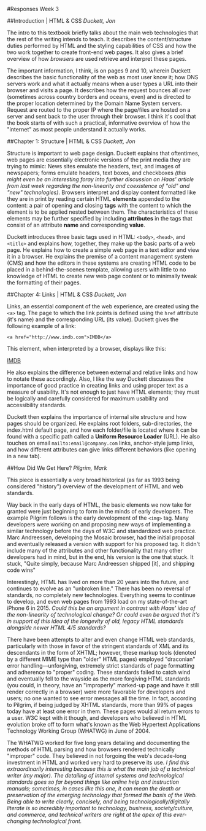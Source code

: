 #Responses Week 3

##Introduction | HTML & CSS
*Duckett, Jon*

The intro to this textbook briefly talks about the main web technologies that the rest of the writing intends to teach. It describes the content/structure duties performed by HTML and the styling capabilities of CSS and how the two work together to create front-end web pages. It also gives a brief overview of how *browsers* are used retrieve and interpret these pages.

The important information, I think, is on pages 9 and 10, wherein Duckett describes the basic functionality of the web as most user know it; how DNS servers work and what it actually means when a user types a URL into their browser and visits a page. It describes how the request bounces all over (sometimes across country borders and oceans, even) and is directed to the proper location determined by the Domain Name System servers. Request are routed to the proper IP where the page/files are hosted on a server and sent back to the user through their browser. I think it's cool that the book starts of with such a practical, informative overview of how the "internet" as most people understand it actually works.

##Chapter 1: Structure | HTML & CSS
*Duckett, Jon*

Structure is important to web page design. Duckett explains that oftentimes, web pages are essentially electronic versions of the print media they are trying to mimic: News sites emulate the headers, text, and images of newspapers; forms emulate headers, text boxes, and checkboxes *(this might even be an interesting foray into further discussion on Haas' article from last week regarding the non-linearity and coexistence of "old" and "new" technologies)*. Browsers interpret and display content formatted like they are in print by reading certain HTML **elements** appended to the content: a pair of opening and closing **tags** with the content to which the element is to be applied nested between them. The characteristics of these elements may be further specified by including **attributes** in the tags that consist of an attribute **name** and corresponding **value**.

Duckett introduces three basic tags used in HTML: `<body>`, `<head>`, and `<title>` and explains how, together, they make up the basic parts of a web page. He explains how to create a simple web page in a text editor and view it in a browser. He explains the premise of a content management system (CMS) and how the editors in these systems are creating HTML code to be placed in a behind-the-scenes template, allowing users with little to no knowledge of HTML to create new web page content or to minimally tweak the formatting of their pages.

##Chapter 4: Links | HTML & CSS
*Duckett, Jon*

Links, an essential component of the web experience, are created using the `<a>` tag. The page to which the link points is defined using the `href` attribute (it's name) and the corresponding URL (its value). Duckett gives the following example of a link:

```
<a href="http://www.imdb.com">IMDB</a>
```

This element, when interpreted by a browser, displays like this:

<a href="http://www.imdb.com">IMDB</a>

He also explains the difference between external and relative links and how to notate these accordingly. Also, I like the way Duckett discusses the importance of good practice in creating links and using proper text as a measure of usability. It's not enough to just have HTML elements; they must be logically and carefully considered for maximum usability and accessibility standards.

Duckett then explains the importance of internal site structure and how pages should be organized. He explains root folders, sub-directories, the index.html default page, and how each folder/file is located where it can be found with a specific path called a **Uniform Resource Loader** (URL). He also touches on email `mailto:email@company.com` links, anchor-style jump links, and how different attributes can give links different behaviors (like opening in a new tab).

##How Did We Get Here?
*Pilgrim, Mark*

This piece is essentially a very broad historical (as far as 1993 being considered "history") overview of the development of HTML and web standards.

Way back in the early days of HTML, the basic elements we now take for granted were just beginning to form in the minds of early developers. The example Pilgrim follows is the early development of the `<img>` tag. Many developers were working on and proposing new ways of implementing a similar technology before the days of W3C and standardized web practice. Marc Andreessen, developing the Mosaic browser, had the initial proposal and eventually released a version with support for his proposed tag. It didn't include many of the attributes and other functionality that many other developers had in mind, but in the end, his version is the one that stuck. It stuck, "Quite simply, because Marc Andreessen shipped [it], and shipping code wins"

Interestingly, HTML has lived on more than 20 years into the future, and continues to evolve as an "unbroken line." There has been no reversal of standards, no completely new technologies. Everything seems to continue to develop, and even web pages from 1993 load on my state-of-the-art iPhone 6 in 2015. *Could this be an argument in contrast with Haas' idea of the non-linearity of technological change? Or could even be argued that it's in support of this idea of the longevity of old, legacy HTML standards alongside newer HTML 4/5 standards?*

There have been attempts to alter and even change HTML web standards, particularly with those in favor of the stringent standards of XML and its descendants in the form of XHTML; however, these markup tools (denoted by a different MIME type than "older" HTML pages) employed "draconian" error handling—unforgiving, extremely strict standards of page formatting and adherence to "proper" coding. These standards failed to catch wind and eventually fell to the wayside as the more forgiving HTML standards (you could, in theory, have an "improperly" marked-up page and have it still render correctly in a browser) were more favorable for developers and users; no one wanted to see error messages all the time. In fact, according to Pilgrim, if being judged by XHTML standards, more than 99% of pages today have at least one error in them. These pages would all return errors to a user. W3C kept with it though, and developers who believed in HTML evolution broke off to form what's known as the Web Hypertext Applications Technology Working Group (WHATWG) in June of 2004.

The WHATWG worked for five long years detailing and documenting the methods of HTML parsing and how browsers rendered technically "improper" code. They believed in not forgoing the web's decade-long investment in HTML and worked very hard to preserve its use. *I find this extraordinarily interesting because this is what the main job of a technical writer (my major). The detailing of internal systems and technological standards goes so far beyond things like online help and instruction manuals; sometimes, in cases like this one, it can mean the death or preservation of the emerging technology that formed the basis of the Web. Being able to write clearly, concisely, and being technologically/digitally literate is so incredibly important to technology, business, society/culture, and commerce, and technical writers are right at the apex of this ever-changing technological front.*
